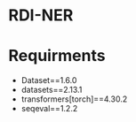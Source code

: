 # RDI-NER

# Requirments
* Dataset==1.6.0
* datasets==2.13.1
* transformers[torch]==4.30.2
* seqeval==1.2.2
